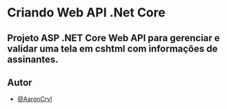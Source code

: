 # Criando Web API .Net Core 
## Projeto ASP .NET Core Web API para gerenciar e validar uma tela em cshtml com informações de assinantes.


## Autor

- [@AaronCrvl](https://www.github.com/AaronCrvl)

